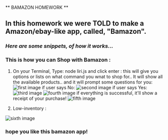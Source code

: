 ** BAMAZON HOMEWORK **

## In this homework we were TOLD to make a Amazon/ebay-like app, called, "Bamazon".

### *Here are some snippets, of how it works...*

### This is how you can Shop with Bamazon :

1. On your Terminal, Type: node liri.js and click enter :
this will give you options or lists on what command you wnat to shop for..
It will show all the available products..
and it will prompt some questions for you:
![first image](./assets/images/step1.PNG)
if user says No:
![second image](./assets/images/step2.PNG)
if user says Yes:
![third image](./assets/images/step2.1.PNG)
![fourth image](./assets/images/step3.PNG)
if everything is successful, it'll show a receipt of your purchase!
![fifth image](./assets/images/step4-5.PNG)

1. Low-inventory :

![sixth image](./assets/images/lowInventory.PNG)

### hope you like this bamazon app!
